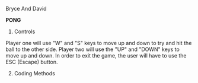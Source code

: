 Bryce And David

**PONG**

1. Controls

Player one will use "W" and "S" keys to move up and down to try and hit the ball to the other side. Player two will use the "UP" and "DOWN" keys
to move up and down. In order to exit the game, the user will have to use the ESC (Escape) button. 

2. Coding Methods

